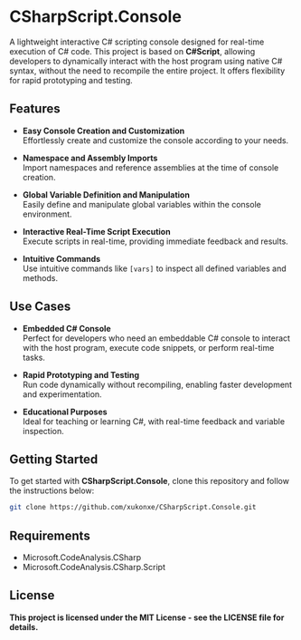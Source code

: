 # CSharpScript.Console

A lightweight interactive C# scripting console designed for real-time execution of C# code. This project is based on **C#Script**, allowing developers to dynamically interact with the host program using native C# syntax, without the need to recompile the entire project. It offers flexibility for rapid prototyping and testing.

## Features

- **Easy Console Creation and Customization**  
  Effortlessly create and customize the console according to your needs.
  
- **Namespace and Assembly Imports**  
  Import namespaces and reference assemblies at the time of console creation.
  
- **Global Variable Definition and Manipulation**  
  Easily define and manipulate global variables within the console environment.
  
- **Interactive Real-Time Script Execution**  
  Execute scripts in real-time, providing immediate feedback and results.
  
- **Intuitive Commands**  
  Use intuitive commands like `[vars]` to inspect all defined variables and methods.

## Use Cases

- **Embedded C# Console**  
  Perfect for developers who need an embeddable C# console to interact with the host program, execute code snippets, or perform real-time tasks.

- **Rapid Prototyping and Testing**  
  Run code dynamically without recompiling, enabling faster development and experimentation.

- **Educational Purposes**  
  Ideal for teaching or learning C#, with real-time feedback and variable inspection.

## Getting Started

To get started with **CSharpScript.Console**, clone this repository and follow the instructions below:

```bash
git clone https://github.com/xukonxe/CSharpScript.Console.git
```

## Requirements
- Microsoft.CodeAnalysis.CSharp
- Microsoft.CodeAnalysis.CSharp.Script

## License
**This project is licensed under the MIT License - see the LICENSE file for details.**



